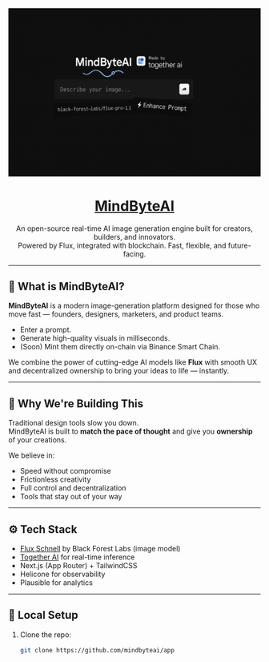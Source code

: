 <a href="https://www.mindbyteai.org">
  <img alt="MindByteAI" src="./public/og-image.png">
  <h1 align="center">MindByteAI</h1>
</a>

<p align="center">
  An open-source real-time AI image generation engine built for creators, builders, and innovators. <br/>
  Powered by Flux, integrated with blockchain. Fast, flexible, and future-facing.
</p>

---

## 🚀 What is MindByteAI?

**MindByteAI** is a modern image-generation platform designed for those who move fast — founders, designers, marketers, and product teams.

- Enter a prompt.
- Generate high-quality visuals in milliseconds.
- (Soon) Mint them directly on-chain via Binance Smart Chain.

We combine the power of cutting-edge AI models like **Flux** with smooth UX and decentralized ownership to bring your ideas to life — instantly.

---

## 🧠 Why We're Building This

Traditional design tools slow you down.  
MindByteAI is built to **match the pace of thought** and give you **ownership** of your creations.

We believe in:

- Speed without compromise  
- Frictionless creativity  
- Full control and decentralization  
- Tools that stay out of your way  

---

## ⚙️ Tech Stack

- [Flux Schnell](https://togetherai.link/together-flux/) by Black Forest Labs (image model)
- [Together AI](https://togetherai.link) for real-time inference
- Next.js (App Router) + TailwindCSS
- Helicone for observability
- Plausible for analytics

---

## 🧪 Local Setup

1. Clone the repo:
   ```bash
   git clone https://github.com/mindbyteai/app
